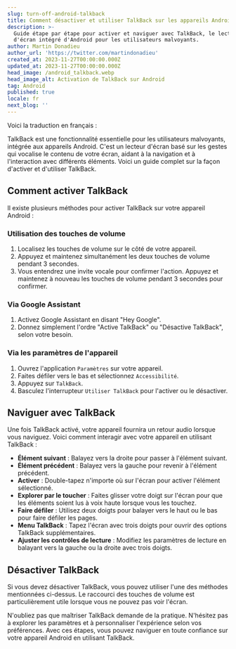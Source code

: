 ```yaml
---
slug: turn-off-android-talkback
title: Comment désactiver et utiliser TalkBack sur les appareils Android
description: >-
  Guide étape par étape pour activer et naviguer avec TalkBack, le lecteur
  d'écran intégré d'Android pour les utilisateurs malvoyants.
author: Martin Donadieu
author_url: 'https://twitter.com/martindonadieu'
created_at: 2023-11-27T00:00:00.000Z
updated_at: 2023-11-27T00:00:00.000Z
head_image: /android_talkback.webp
head_image_alt: Activation de TalkBack sur Android
tag: Android
published: true
locale: fr
next_blog: ''
---
```


Voici la traduction en français :

TalkBack est une fonctionnalité essentielle pour les utilisateurs malvoyants, intégrée aux appareils Android. C'est un lecteur d'écran basé sur les gestes qui vocalise le contenu de votre écran, aidant à la navigation et à l'interaction avec différents éléments. Voici un guide complet sur la façon d'activer et d'utiliser TalkBack.

## Comment activer TalkBack

Il existe plusieurs méthodes pour activer TalkBack sur votre appareil Android :

### Utilisation des touches de volume

1. Localisez les touches de volume sur le côté de votre appareil.
2. Appuyez et maintenez simultanément les deux touches de volume pendant 3 secondes.
3. Vous entendrez une invite vocale pour confirmer l'action. Appuyez et maintenez à nouveau les touches de volume pendant 3 secondes pour confirmer.

### Via Google Assistant

1. Activez Google Assistant en disant "Hey Google".
2. Donnez simplement l'ordre "Active TalkBack" ou "Désactive TalkBack", selon votre besoin.

### Via les paramètres de l'appareil

1. Ouvrez l'application `Paramètres` sur votre appareil.
2. Faites défiler vers le bas et sélectionnez `Accessibilité`.
3. Appuyez sur `TalkBack`.
4. Basculez l'interrupteur `Utiliser TalkBack` pour l'activer ou le désactiver.

## Naviguer avec TalkBack

Une fois TalkBack activé, votre appareil fournira un retour audio lorsque vous naviguez. Voici comment interagir avec votre appareil en utilisant TalkBack :

- **Élément suivant** : Balayez vers la droite pour passer à l'élément suivant.
- **Élément précédent** : Balayez vers la gauche pour revenir à l'élément précédent.
- **Activer** : Double-tapez n'importe où sur l'écran pour activer l'élément sélectionné.
- **Explorer par le toucher** : Faites glisser votre doigt sur l'écran pour que les éléments soient lus à voix haute lorsque vous les touchez.
- **Faire défiler** : Utilisez deux doigts pour balayer vers le haut ou le bas pour faire défiler les pages.
- **Menu TalkBack** : Tapez l'écran avec trois doigts pour ouvrir des options TalkBack supplémentaires.
- **Ajuster les contrôles de lecture** : Modifiez les paramètres de lecture en balayant vers la gauche ou la droite avec trois doigts.

## Désactiver TalkBack

Si vous devez désactiver TalkBack, vous pouvez utiliser l'une des méthodes mentionnées ci-dessus. Le raccourci des touches de volume est particulièrement utile lorsque vous ne pouvez pas voir l'écran.

N'oubliez pas que maîtriser TalkBack demande de la pratique. N'hésitez pas à explorer les paramètres et à personnaliser l'expérience selon vos préférences. Avec ces étapes, vous pouvez naviguer en toute confiance sur votre appareil Android en utilisant TalkBack.
